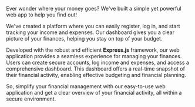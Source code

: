 Ever wonder where your money goes? We've built a simple yet powerful web app to help you find out!

We've created a platform where you can easily register, log in, and start tracking your income and expenses. Our dashboard gives you a clear picture of your finances, helping you stay on top of your budget.

Developed with the robust and efficient **Express.js** framework, our web application provides a seamless experience for managing your finances. Users can create secure accounts, log income and expenses, and access a comprehensive dashboard. This dashboard offers a real-time snapshot of their financial activity, enabling effective budgeting and financial planning.

So, simplify your financial management with our easy-to-use web application and get a clear overview of your financial activity, all within a secure environment.

